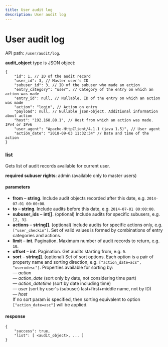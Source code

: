 ```yaml
---
title: User audit log 
description: User audit log
---
```


# User audit log

API path: `/user/audit/log`.

**audit_object** type is JSON object:

```json5
{
    "id": 1, // ID of the audit record
    "user_id": 3, // Master user's ID
    "subuser_id": 3, // ID of the subuser who made an action
    "entry_category": "user", // Category of the entry on which an action was made
    "entry_id": null, // Nullable. ID of the entry on which an action was made
    "action": "login", // Action on entry
    "payload": null, // Nullable json-object. Additional information about action 
    "host": "192.168.88.1", // Host from which an action was made. IPv4 or IPv6
    "user_agent": "Apache-HttpClient/4.1.1 (java 1.5)", // User agent
    "action_date": "2018-09-03 11:32:34" // Date and time of the action
}
```

### list

Gets list of audit records available for current user.

**required subuser rights**: admin (available only to master users)

#### parameters

*   **from** – **string**. Include audit objects recorded after this date, e.g. `2014-07-01 00:00:00`.
*   **to** – **string**. Include audits before this date, e.g. `2014-07-01 00:00:00`.
*   **subuser_ids** – **int[]**. (optional) Include audits for specific subusers, e.g. `[2, 3]`.
*   **actions** – **string\[\]**. (optional) Include audits for specific actions only, e.g. `["user_checkin"]`. Set of valid values is formed by combinations of entry categories and actions.
*   **limit** – **int**. Pagination. Maximum number of audit records to return, e.g. `10`.
*   **offset** – **int**. Pagination. Get audits starting from, e.g. `0`.
*   **sort** – **string\[\]**. (optional) Set of sort options. Each option is a pair of property name and sorting direction, e.g. `["action_date=acs", "user=desc"]`. Properties available for sorting by:
    <br> — *action*
    <br> — *action_date* (sort only by date, not considering time part)
    <br> — *action_datetime* (sort by date including time)
    <br> — *user* (sort by user's (subuser) last+first+middle name, not by ID)
    <br> — *host*
    <br> If no sort param is specified, then sorting equivalent to option `["action_date=asc"]` will be applied.

#### response

```json5
{
    "success": true,
    "list": [ <audit_object>, ... ]
}
```